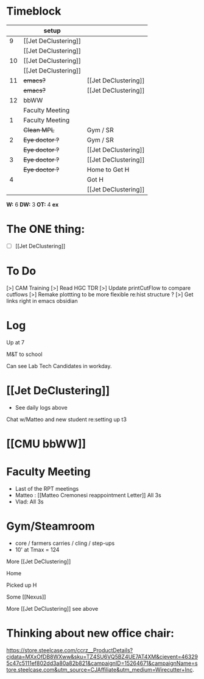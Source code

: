 # Timeblock

|     | setup                |                      |
| --- | -------------------- | -------------------- |
| 9   | [[Jet DeClustering]] |                      |
|     | [[Jet DeClustering]] |                      |
| 10  | [[Jet DeClustering]] |                      |
|     | [[Jet DeClustering]] |                      |
| 11  | ~~emacs?~~           | [[Jet DeClustering]] |
|     | ~~emacs?~~           | [[Jet DeClustering]] |
| 12  | bbWW                 |                      |
|     | Faculty Meeting      |                      |
| 1   | Faculty Meeting      |                      |
|     | ~~Clean MPL~~        | Gym / SR             |
| 2   | ~~Eye doctor ?~~     | Gym / SR             |
|     | ~~Eye doctor ?~~     | [[Jet DeClustering]] |
| 3   | ~~Eye doctor ?~~     | [[Jet DeClustering]] |
|     | ~~Eye doctor ?~~     | Home to Get H        |
| 4   |                      | Got H                |
|     |                      | [[Jet DeClustering]] |

**W:** 6
**DW:** 3
**OT:** 4
**ex** 

# The ONE thing: 
- [ ] [[Jet DeClustering]]


# To Do
[>] CAM Training
[>] Read HGC TDR
[>] Update printCutFlow to compare cutflows
[>] Remake plottting to be more flexible re:hist structure ? 
[>] Get links right in emacs obsidian


# Log

Up at 7 

M&T to school

Can see Lab Tech Candidates in workday.
# [[Jet DeClustering]]
- See daily logs above

Chat w/Matteo and new student re:setting up t3

# [[CMU bbWW]]


# Faculty Meeting
- Last of the RPT meetings
- Matteo : [[Matteo Cremonesi reappointment Letter]]  All 3s
- Vlad: All 3s

# Gym/Steamroom
- core / farmers carries / cling / step-ups
- 10' at Tmax = 124

More [[Jet DeClustering]]

Home 

Picked up H

Some [[Nexus]]

More [[Jet DeClustering]] see above

# Thinking about new office chair:
https://store.steelcase.com/ccrz__ProductDetails?cjdata=MXxOfDB8WXww&sku=TZ4SU6VQ5BZ4UE7AT4XM&cjevent=463295c47c5111ef802dd3a80a82b821&campaignID=15264671&campaignName=store.steelcase.com&utm_source=CJAffiliate&utm_medium=Wirecutter+Inc.

